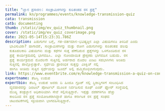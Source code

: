 ```yaml
---
title: "ಜ್ಞಾನ ಪ್ರಸಾರಣ: ಸಾಂಕ್ರಾಮಿಕಗಳನ್ನು ಕುರಿತಂತಹ ರಸ ಪ್ರಶ್ನೆ"
permalink: kn/programmes/events/knowledge-transmission-quiz
cata: transmission
catb: documenting
thumb: /static/img/ev_quiz_thumbnail.png
cover: /static/img/ev_quiz_coverimage.png
date: 2021-05-14T15:23:31.786Z
description: ಪಿಡುಗುಗಳ ಬಗ್ಗೆ, ಗತ-ವರ್ತಮಾನ-ಭವಿಷ್ಯತ್ತಿನ ಎಲ್ಲಾ ವಿಷಯಗಳೂ ತಿಳಿದಿವೆ ಎಂದು
  ಭಾವಿಸುವಿರಾ? ಹಾಗಾದರೆ, ಸಾಂಕ್ರಾಮಿಕಗಳನ್ನು ಮತ್ತು ರೋಗ ಪಿಡುಗುಗಳನ್ನು ಕುರಿತಂತಹ ಹಲವು
  ಕುತೂಹಲಕಾರಿ ವಿಷಯಗಳು ಮತ್ತು ಕಥೆಗಳ ಸುತ್ತ ಹೆಣೆದಿರುವ ಪ್ರಶ್ನೆಗಳನ್ನು ಒಳಗೊಂಡಿರುವ ರಸ
  ಪ್ರಶ್ನೆ ಕಾರ್ಯಕ್ರಮದಲ್ಲಿ ಭಾಗವಹಿಸಿ. ಎಲ್ಲಾ ನೋಂದಾಯಿತ ಪ್ರೇಕ್ಷಕರು ಭಾಗವಹಿಸ ಬಹುದು. ರಸ
  ಪ್ರಶ್ನೆ ಕಾರ್ಯಕ್ರಮದ ಮೊದಲನೇ ಸುತ್ತಿನಲ್ಲಿ ಅರ್ಹರಾದ ಮೊದಲ ಎಂಟು ಸಹಭಾಗಿಗಳು ಅಂತಿಮ
  ಸುತ್ತಿನಲ್ಲಿ ಪಾಲ್ಗೊಳ್ಳುತ್ತಾರೆ. ಸ್ಪರ್ಧೆಯ ಪ್ರಾರಂಭಿಕ ಸುತ್ತನ್ನು ವಿಕಿಕ್ವಿಜ್‌ ನಲ್ಲಿ
  ಹಾಗೂ ಅಂತಿಮ ಸುತ್ತಿನ ಸ್ಪರ್ಧೆಯನ್ನು ಜೂಮ್‌ ಅಲ್ಲಿ ಹಮ್ಮಿಕೊಳ್ಳಲಾಗುವುದು.
link: https://www.eventbrite.com/e/knowledge-transmission-a-quiz-on-contagions-event-registration-153667360211
expertname: ತೆಜಸ್ವಿ ಉಡುಪ
expertbio: ತೆಜಸ್ವಿ ಉಡುಪ ಅವರು ದಿ ಹಿಂದೂ ಗ್ರೂಪ್‌ ನಲ್ಲಿ ಸ್ಥಿರಾಸ್ತಿಗಳಿಗೆ ಸಂಬಂಧಿಸಿದ
  ವ್ಯವಹಾರವನ್ನು ಡಿಜಿಟಲ್‌ ಪೋರ್ಟಲ್‌ ಮೂಲಕ ನಿರ್ವಹಿಸುವ ರೂಫ್‌ ಎಂಡ್‌ ಫ್ಲೋರ್‌ ಸಂಸ್ಥೆಯಲ್ಲಿ
  ಮುಖ್ಯ ತಂತ್ರಜ್ಞಾನ ಅಧಿಕಾರಿಯಾಗಿ ಸೇವೆ ಸಲ್ಲಿಸುತ್ತಿದ್ದಾರೆ. ಇಪ್ಪತ್ತು ದಶಕಗಳಿಗೂ ಹೆಚ್ಚು
  ಕಾಲದಿಂದ ರಸ ಪ್ರಶ್ನೆ ಸಂಯೋಜಕರಾಗಿದ್ದಾರೆ ಹಾಗೂ ಕರ್ನಾಟಕ ರಸ ಪ್ರಶ್ನೆ ಸಂಘದ
  ಚಟುವಟಿಕೆಗಳಲ್ಲಿ ಸಕ್ರಿಯವಾಗಿ ಭಾಗವಹಿಸುತ್ತಿದ್ದಾರೆ.
---
```

